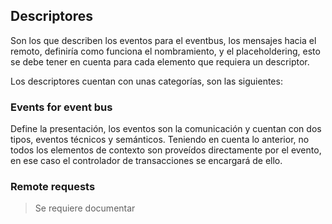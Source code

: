 ## **Descriptores**
 
Son los que describen los eventos para el eventbus, los mensajes hacia el remoto, definiría como funciona el nombramiento, y el placeholdering, esto se debe tener en cuenta para cada elemento que requiera un descriptor.

Los descriptores cuentan con unas categorías, son las siguientes:

### **Events for event bus**

Define la presentación, los eventos son la comunicación y cuentan con dos tipos, eventos técnicos y semánticos. Teniendo en cuenta lo anterior, no todos los elementos de contexto son proveídos directamente por el evento, en ese caso el controlador de transacciones se encargará de ello.

### **Remote requests**
> Se requiere documentar




